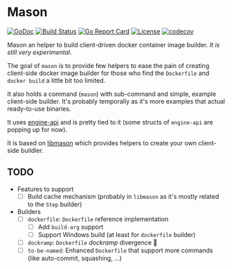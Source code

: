 # Mason
[![GoDoc](https://godoc.org/github.com/vdemeester/mason?status.png)](https://godoc.org/github.com/vdemeester/mason)
[![Build Status](https://travis-ci.org/vdemeester/mason.svg?branch=master)](https://travis-ci.org/vdemeester/mason)
[![Go Report Card](https://goreportcard.com/badge/github.com/vdemeester/mason)](https://goreportcard.com/report/github.com/vdemeester/mason)
[![License](https://img.shields.io/github/license/vdemeester/mason.svg)]()
[![codecov](https://codecov.io/gh/vdemeester/mason/branch/master/graph/badge.svg)](https://codecov.io/gh/vdemeester/mason)

Mason an helper to build client-driven docker container image
builder. *It is still very experimental*.

The goal of `mason` is to provide few helpers to ease the pain of
creating client-side docker image builder for those who find the
`Dockerfile` and `docker build` a little bit too limited.

It also holds a command (`mason`) with sub-command and simple, example
client-side builder. It's probably temporally as it's more examples
that actual ready-to-use binaries.

It uses [engine-api](https://github.com/docker/engine-api) and is
pretty tied to it (some structs of `engine-api` are popping up for now).

It is based on [libmason](https://github.com/vdemeester/libmason)
which provides helpers to create your own client-side buildler.

## TODO

- Features to support
    - [ ] Build cache mechanism (probably in `libmason` as it's mostly
      related to the `Step` builder)
- Builders
    - [ ] `dockerfile`: `Dockerfile` reference implementation
        - [ ] Add `build-arg` support
        - [ ] Support Windows build (at least for `dockerfile`
          builder)
    - [ ] `dockramp`: `Dockerfile` *dockramp* divergence 👼
    - [ ] `to-be-named`: Enhanced `Dockerfile` that support more
      commands (like auto-commit, squashing, …)
